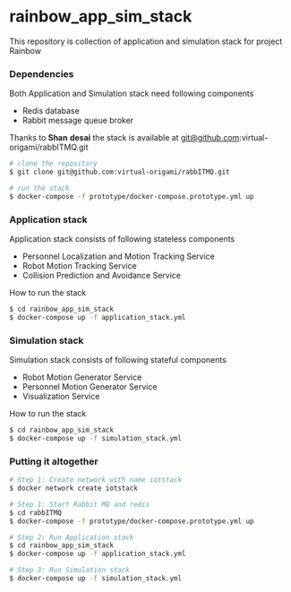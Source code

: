 # rainbow_app_sim_stack

This repository is collection of application and simulation stack for project Rainbow



### Dependencies

Both Application and Simulation stack need following components

- Redis database
- Rabbit message queue broker

Thanks to **Shan** **desai** the stack is available at git@github.com:virtual-origami/rabbITMQ.git

```bash
# clone the repository
$ git clone git@github.com:virtual-origami/rabbITMQ.git
```

```bash
# run the stack
$ docker-compose -f prototype/docker-compose.prototype.yml up
```



### Application stack

Application stack consists of following stateless components

- Personnel Localization and Motion Tracking Service 
- Robot Motion Tracking Service
- Collision Prediction and Avoidance Service



How to run the stack

```bash
$ cd rainbow_app_sim_stack
$ docker-compose up -f application_stack.yml 
```



### Simulation stack

Simulation stack consists of following stateful components 

- Robot Motion Generator Service
- Personnel Motion Generator Service
- Visualization Service



How to run the stack

```bash
$ cd rainbow_app_sim_stack
$ docker-compose up -f simulation_stack.yml 
```



### Putting it altogether

```bash
# Step 1: Create network with name iotstack 
$ docker network create iotstack

# Step 1: Start Rabbit MQ and redis
$ cd rabbITMQ
$ docker-compose -f prototype/docker-compose.prototype.yml up

# Step 2: Run Application stack
$ cd rainbow_app_sim_stack
$ docker-compose up -f application_stack.yml 

# Step 3: Run Simulation stack
$ docker-compose up -f simulation_stack.yml 
```

